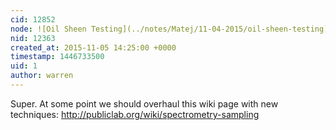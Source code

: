 ```yaml
---
cid: 12852
node: ![Oil Sheen Testing](../notes/Matej/11-04-2015/oil-sheen-testing)
nid: 12363
created_at: 2015-11-05 14:25:00 +0000
timestamp: 1446733500
uid: 1
author: warren
---
```


Super. At some point we should overhaul this wiki page with new techniques: http://publiclab.org/wiki/spectrometry-sampling